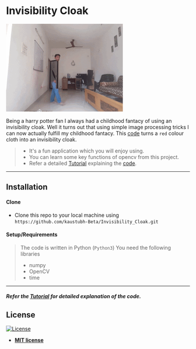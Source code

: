 # Invisibility Cloak

![Recordit GIF](gif1.gif) 

Being a harry potter fan I always had a childhood fantacy of using an invisibility cloak. Well it turns out that 
using simple image processing tricks I can now actually fulfill my childhood fantacy. 
This [code](AR_invisibility_Cloak.py) turns a `red` colour cloth into an invisibility cloak.

>- It's a fun application which you will enjoy using.
>- You can learn some key functions of opencv from this project. 
>- Refer a detailed [Tutorial](Tutorial.md) explaining the [code](AR_invisibility_Cloak.py).

---



## Installation

#### Clone

- Clone this repo to your local machine using `https://github.com/kaustubh-Beta/Invisibility_Cloak.git`

#### Setup/Requirements

> The code is written in Python (`Python3`)
> You need the following libraries
> - numpy
> - OpenCV
> - time
---

##### Refer the [Tutorial](Tutorial.md) for detailed explanation of the code.



## License

[![License](http://img.shields.io/:license-mit-blue.svg?style=flat-square)](http://badges.mit-license.org)

- **[MIT license](http://opensource.org/licenses/mit-license.php)**
